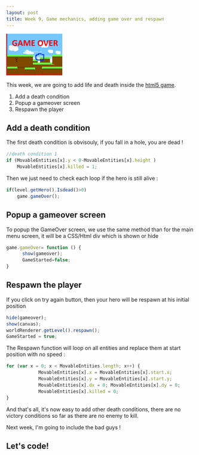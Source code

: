 ```yaml
---
layout: post
title: Week 9, Game mechanics, adding game over and respawn
---
```


<img src="/images/posts/2015-11-20/excerpt.png" alt="excerpt picture" style="width:150px;height:111px;">

This week, we are going to add life and death inside the [html5 game](http://givemehtml5.github.io).

1. Add a death condition
2. Popup a gameover screen
3. Respawn the player

## <a name="death_condition"></a>Add a death condition

The first death condition is obvisouly, if you fall in a hole, you are dead !

```javascript
//death condition 1
if (MovableEntities[x].y < 0-MovableEntities[x].height ) 
	MovableEntities[x].killed = 1;
```

Then we just need to check each loop if the hero is still alive :

```javascript
if(level.getHero().Isdead()>0) 
	game.gameOver();
```

## <a name="gameover_screen"></a>Popup a gameover screen

To popup the GameOver screen, we use the same method than for the main menu screen, it will be a CSS/Html div which is shown or hide

```javascript
game.gameOver= function () {
	  show(gameover);
	  GameStarted=false;
}
```

## <a name="respawn"></a>Respawn the player

If you click on try again button, then your hero will be respawn at his initial position

```javascript
hide(gameover);
show(canvas);
worldRenderer.getLevel().respawn();
GameStarted = true;
```
The Respawn function will loop on all entities and replace them at start position with no speed :

```javascript
for (var x = 0; x < MovableEntities.length; x++) {
			MovableEntities[x].x = MovableEntities[x].start.x;
			MovableEntities[x].y = MovableEntities[x].start.y;
			MovableEntities[x].dx = 0; MovableEntities[x].dy = 0;			
			MovableEntities[x].killed = 0;
}
```

And that's all, it's now easy to add other death conditions, there are no victory conditions so far as there are no enemy to kill.

Next week, I'm going to include the bad guys !

## Let's code!
